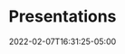 ---
title: "Presentations" # Title of your project
date: 2022-02-07T16:31:25-05:00
weight: 2 # Order in which to show this project on the home page
external_link: "" # Optional external link instead of modal
draft: false
---